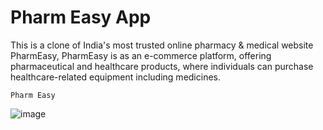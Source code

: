 
# Pharm Easy App 

This is a clone of India's most trusted online pharmacy & medical website PharmEasy,
PharmEasy is as an e-commerce platform, offering pharmaceutical and healthcare products, where individuals can purchase healthcare-related equipment including medicines.

```Pharm Easy ```

![image](https://user-images.githubusercontent.com/97351159/199207187-1605a618-2e09-4112-90b0-b752d9d53495.png)


